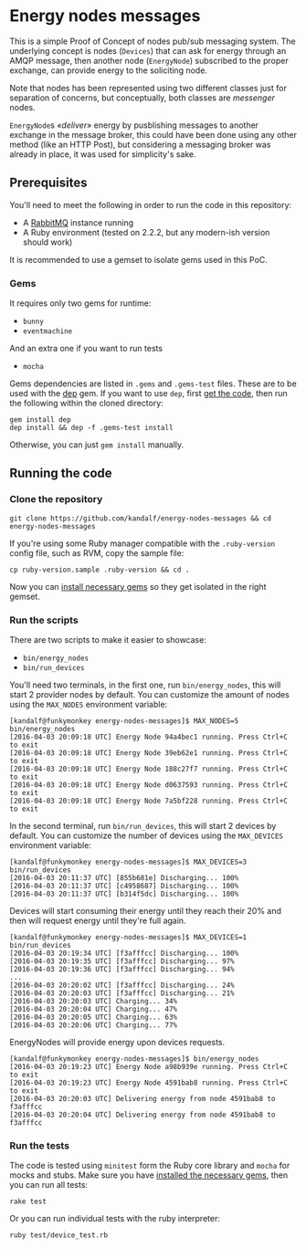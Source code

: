 # Energy nodes messages

This is a simple Proof of Concept of nodes pub/sub messaging system.
The underlying concept is nodes (`Devices`) that can ask for energy through an AMQP message, then another node (`EnergyNode`) subscribed to the proper exchange, can provide energy to the soliciting node.

Note that nodes has been represented using two different classes just for separation of concerns, but conceptually, both classes are _messenger_ nodes.

`EnergyNode`s _«deliver»_ energy by pusblishing messages to another exchange in the message broker, this could have been done using any other method (like an HTTP Post), but considering a messaging broker was already in place, it was used for simplicity's sake.

## Prerequisites

You'll need to meet the following in order to run the code in this repository:

* A [RabbitMQ](https://www.rabbitmq.com) instance running
* A Ruby environment (tested on 2.2.2, but any modern-ish version should work)

It is recommended to use a gemset to isolate gems used in this PoC.

### Gems

It requires only two gems for runtime:

* `bunny`
* `eventmachine`

And an extra one if you want to run tests

* `mocha`

Gems dependencies are listed in `.gems` and `.gems-test` files. These are to be used with the [dep](https://rubygems.org/gems/dep) gem. If you want to use `dep`, first [get the code](#clone-the-repository), then run the following within the cloned directory:

```
gem install dep
dep install && dep -f .gems-test install
```

Otherwise, you can just `gem install` manually.

## Running the code

### Clone the repository

```
git clone https://github.com/kandalf/energy-nodes-messages && cd energy-nodes-messages
```

If you're using some Ruby manager compatible with the `.ruby-version` config file, such as RVM, copy the sample file:

```
cp ruby-version.sample .ruby-version && cd .
```

Now you can [install necessary gems](#gems) so they get isolated in the right gemset.

### Run the scripts

There are two scripts to make it easier to showcase:

* `bin/energy_nodes`
* `bin/run_devices`

You'll need two terminals, in the first one, run `bin/energy_nodes`, this will start 2 provider nodes by default. You can customize the amount of nodes using the `MAX_NODES` environment variable:

```
[kandalf@funkymonkey energy-nodes-messages]$ MAX_NODES=5 bin/energy_nodes 
[2016-04-03 20:09:18 UTC] Energy Node 94a4bec1 running. Press Ctrl+C to exit
[2016-04-03 20:09:18 UTC] Energy Node 39eb62e1 running. Press Ctrl+C to exit
[2016-04-03 20:09:18 UTC] Energy Node 188c27f7 running. Press Ctrl+C to exit
[2016-04-03 20:09:18 UTC] Energy Node d0637593 running. Press Ctrl+C to exit
[2016-04-03 20:09:18 UTC] Energy Node 7a5bf228 running. Press Ctrl+C to exit
```

In the second terminal, run `bin/run_devices`, this will start 2 devices by default. You can customize the number of devices using the `MAX_DEVICES` environment variable:

```
[kandalf@funkymonkey energy-nodes-messages]$ MAX_DEVICES=3 bin/run_devices 
[2016-04-03 20:11:37 UTC] [855b681e] Discharging... 100%
[2016-04-03 20:11:37 UTC] [c4958687] Discharging... 100%
[2016-04-03 20:11:37 UTC] [b314f5dc] Discharging... 100%
```

Devices will start consuming their energy until they reach their 20% and then will request energy until they're full again.

```
[kandalf@funkymonkey energy-nodes-messages]$ MAX_DEVICES=1 bin/run_devices
[2016-04-03 20:19:34 UTC] [f3afffcc] Discharging... 100%
[2016-04-03 20:19:35 UTC] [f3afffcc] Discharging... 97%
[2016-04-03 20:19:36 UTC] [f3afffcc] Discharging... 94%
...
[2016-04-03 20:20:02 UTC] [f3afffcc] Discharging... 24%
[2016-04-03 20:20:03 UTC] [f3afffcc] Discharging... 21%
[2016-04-03 20:20:03 UTC] Charging... 34%
[2016-04-03 20:20:04 UTC] Charging... 47%
[2016-04-03 20:20:05 UTC] Charging... 63%
[2016-04-03 20:20:06 UTC] Charging... 77%
```

EnergyNodes will provide energy upon devices requests.

```
[kandalf@funkymonkey energy-nodes-messages]$ bin/energy_nodes
[2016-04-03 20:19:23 UTC] Energy Node a98b939e running. Press Ctrl+C to exit
[2016-04-03 20:19:23 UTC] Energy Node 4591bab8 running. Press Ctrl+C to exit
[2016-04-03 20:20:03 UTC] Delivering energy from node 4591bab8 to f3afffcc
[2016-04-03 20:20:04 UTC] Delivering energy from node 4591bab8 to f3afffcc
```

### Run the tests

The code is tested using `minitest` form the Ruby core library and `mocha` for mocks and stubs.
Make sure you have [installed the necessary gems](#gems), then you can run all tests:

```
rake test
```

Or you can run individual tests with the ruby interpreter:

```
ruby test/device_test.rb
```

